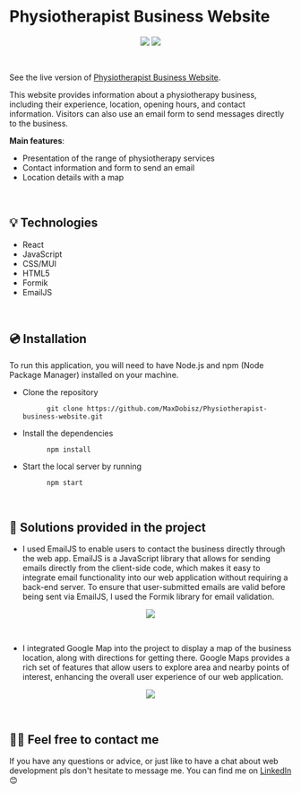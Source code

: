 # Physiotherapist Business Website


<div align="center">
  <img src="https://user-images.githubusercontent.com/94841011/224488484-e4280822-453c-43be-bad8-be518915042c.png">
  <img src="https://user-images.githubusercontent.com/94841011/224488347-8fab8965-3be5-4396-8acf-d8a163062ba4.png">
</div>

&nbsp;

See the live version of [Physiotherapist Business Website](https://www.alejandrotorresphysiotherapy.com/).

This website provides information about a physiotherapy business, including their experience, location, opening hours, and contact information. Visitors can also use an email form to send messages directly to the business. 

**Main features**:
- Presentation of the range of physiotherapy services
- Contact information and form to send an email
- Location details with a map


&nbsp;
 
## 💡 Technologies
- React
- JavaScript
- CSS/MUI
- HTML5
- Formik
- EmailJS



&nbsp;


 
## 💿 Installation

To run this application, you will need to have Node.js and npm (Node Package Manager) installed on your machine.

- Clone the repository

            git clone https://github.com/MaxDobisz/Physiotherapist-business-website.git

- Install the dependencies

            npm install

- Start the local server by running

            npm start


&nbsp;
 
## 🤔 Solutions provided in the project

- I used EmailJS to enable users to contact the business directly through the web app. EmailJS is a JavaScript library that allows for sending emails directly from the client-side code, which makes it easy to integrate email functionality into our web application without requiring a back-end server. To ensure that user-submitted emails are valid before being sent via EmailJS, I used the Formik library for email validation.

<div align="center">
  <img src="https://user-images.githubusercontent.com/94841011/224490330-d8666192-9660-47e2-ac25-4ef88f195037.png">
</div>

&nbsp;
- I integrated Google Map into the project to display a map of the business location, along with directions for getting there. Google Maps provides a rich set of features that allow users to explore area and nearby points of interest, enhancing the overall user experience of our web application.

<div align="center">
  <img src="https://user-images.githubusercontent.com/94841011/224490327-d19f7a2e-2580-4963-969c-d7ff11f67d65.png">
</div>

&nbsp;

## 🙋‍♂️ Feel free to contact me
If you have any questions or advice, or just like to have a chat about web development pls don't hesitate to message me.  You can find me on [LinkedIn](https://www.linkedin.com/in/maxdobisz/) :blush:
